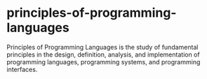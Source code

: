 # principles-of-programming-languages
Principles of Programming Languages is the study of fundamental principles in the design, definition, analysis, and implementation of programming languages, programming systems, and programming interfaces.
